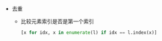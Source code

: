 - 去重

  - 比较元素索引是否是第一个索引
    ```python
    [x for idx, x in enumerate(l) if idx == l.index(x)]
    ```

